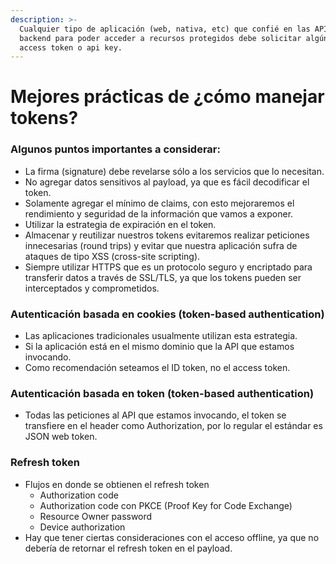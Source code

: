 ```yaml
---
description: >-
  Cualquier tipo de aplicación (web, nativa, etc) que confié en las APIs en el
  backend para poder acceder a recursos protegidos debe solicitar algún tipo de
  access token o api key.
---
```


# Mejores prácticas de ¿cómo manejar tokens?

### **Algunos puntos importantes a considerar:**

* La firma \(signature\) debe revelarse sólo a los servicios que lo necesitan.
* No agregar datos sensitivos al payload, ya que es fácil decodificar el token.
* Solamente agregar el mínimo de claims, con esto mejoraremos el rendimiento y seguridad de la información que vamos a exponer.
* Utilizar la estrategia de expiración en el token.
* Almacenar y reutilizar nuestros tokens evitaremos realizar peticiones innecesarias \(round trips\) y evitar que nuestra aplicación sufra de ataques de tipo XSS \(cross-site scripting\).
* Siempre utilizar HTTPS que es un protocolo seguro y encriptado para transferir datos a través de SSL/TLS,  ya que los tokens pueden ser interceptados y comprometidos.

### Autenticación basada en cookies \(token-based authentication\)

* Las aplicaciones tradicionales usualmente utilizan esta estrategia.
* Si la aplicación está en el mismo dominio que la API que estamos invocando.
* Como recomendación seteamos el ID token, no el access token.

### Autenticación basada en token \(token-based authentication\)

* Todas las peticiones al API que estamos invocando, el token se transfiere en el header como Authorization, por lo regular el estándar es JSON web token.

### Refresh token

* Flujos en donde se obtienen el refresh token
  * Authorization code
  * Authorization code con PKCE \(Proof Key for Code Exchange\)
  * Resource Owner password
  * Device authorization
* Hay que tener ciertas consideraciones con el acceso offline, ya que no debería de retornar el refresh token en el payload.



